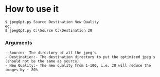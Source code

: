 # How to use it
    $ jpegOpt.py Source Destination New Quality
    eg.
    $ jpegOpt.py C:\Source C:\Destination 20    

### Arguments

    - Source:- The directory of all the jpeg's 
    - Destination:- The destination directory to put the optimised jpeg's (should not be the same as source)
    - New Quality:- The new quality from 1-100, i.e. 20 will reduce the images by ~ 80%